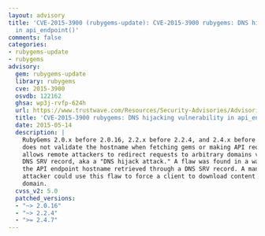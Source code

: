```yaml
---
layout: advisory
title: 'CVE-2015-3900 (rubygems-update): CVE-2015-3900 rubygems: DNS hijacking vulnerability
  in api_endpoint()'
comments: false
categories:
- rubygems-update
- rubygems
advisory:
  gem: rubygems-update
  library: rubygems
  cve: 2015-3900
  osvdb: 122162
  ghsa: wp3j-rvfp-624h
  url: https://www.trustwave.com/Resources/Security-Advisories/Advisories/TWSL2015-007/?fid=6356
  title: 'CVE-2015-3900 rubygems: DNS hijacking vulnerability in api_endpoint()'
  date: 2015-05-14
  description: |
    RubyGems 2.0.x before 2.0.16, 2.2.x before 2.2.4, and 2.4.x before 2.4.7
    does not validate the hostname when fetching gems or making API requests, which
    allows remote attackers to redirect requests to arbitrary domains via a crafted
    DNS SRV record, aka a "DNS hijack attack." A flaw was found in a way rubygems verified
    the API endpoint hostname retrieved through a DNS SRV record. A man-in-the-middle
    attacker could use this flaw to force a client to download content from an untrusted
    domain.
  cvss_v2: 5.0
  patched_versions:
  - "~> 2.0.16"
  - "~> 2.2.4"
  - ">= 2.4.7"
---
```


